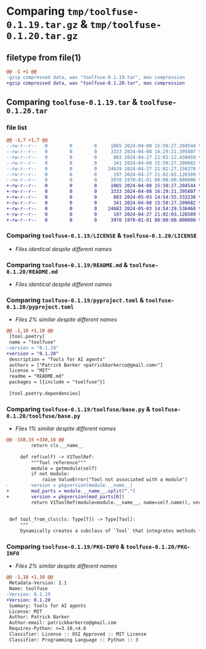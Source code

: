 # Comparing `tmp/toolfuse-0.1.19.tar.gz` & `tmp/toolfuse-0.1.20.tar.gz`

## filetype from file(1)

```diff
@@ -1 +1 @@
-gzip compressed data, was "toolfuse-0.1.19.tar", max compression
+gzip compressed data, was "toolfuse-0.1.20.tar", max compression
```

## Comparing `toolfuse-0.1.19.tar` & `toolfuse-0.1.20.tar`

### file list

```diff
@@ -1,7 +1,7 @@
--rw-r--r--   0        0        0     1065 2024-04-08 15:50:27.204544 toolfuse-0.1.19/LICENSE
--rw-r--r--   0        0        0     3333 2024-04-08 16:29:21.395807 toolfuse-0.1.19/README.md
--rw-r--r--   0        0        0      803 2024-04-27 21:02:12.438459 toolfuse-0.1.19/pyproject.toml
--rw-r--r--   0        0        0      341 2024-04-08 15:50:27.209682 toolfuse-0.1.19/toolfuse/__init__.py
--rw-r--r--   0        0        0    24639 2024-04-27 21:02:27.158378 toolfuse-0.1.19/toolfuse/base.py
--rw-r--r--   0        0        0      197 2024-04-27 21:02:03.126589 toolfuse-0.1.19/toolfuse/models.py
--rw-r--r--   0        0        0     3978 1970-01-01 00:00:00.000000 toolfuse-0.1.19/PKG-INFO
+-rw-r--r--   0        0        0     1065 2024-04-08 15:50:27.204544 toolfuse-0.1.20/LICENSE
+-rw-r--r--   0        0        0     3333 2024-04-08 16:29:21.395807 toolfuse-0.1.20/README.md
+-rw-r--r--   0        0        0      803 2024-05-03 14:54:55.333238 toolfuse-0.1.20/pyproject.toml
+-rw-r--r--   0        0        0      341 2024-04-08 15:50:27.209682 toolfuse-0.1.20/toolfuse/__init__.py
+-rw-r--r--   0        0        0    24683 2024-05-03 14:54:29.536468 toolfuse-0.1.20/toolfuse/base.py
+-rw-r--r--   0        0        0      197 2024-04-27 21:02:03.126589 toolfuse-0.1.20/toolfuse/models.py
+-rw-r--r--   0        0        0     3978 1970-01-01 00:00:00.000000 toolfuse-0.1.20/PKG-INFO
```

### Comparing `toolfuse-0.1.19/LICENSE` & `toolfuse-0.1.20/LICENSE`

 * *Files identical despite different names*

### Comparing `toolfuse-0.1.19/README.md` & `toolfuse-0.1.20/README.md`

 * *Files identical despite different names*

### Comparing `toolfuse-0.1.19/pyproject.toml` & `toolfuse-0.1.20/pyproject.toml`

 * *Files 2% similar despite different names*

```diff
@@ -1,10 +1,10 @@
 [tool.poetry]
 name = "toolfuse"
-version = "0.1.19"
+version = "0.1.20"
 description = "Tools for AI agents"
 authors = ["Patrick Barker <patrickbarkerco@gmail.com>"]
 license = "MIT"
 readme = "README.md"
 packages = [{include = "toolfuse"}]
 
 [tool.poetry.dependencies]
```

### Comparing `toolfuse-0.1.19/toolfuse/base.py` & `toolfuse-0.1.20/toolfuse/base.py`

 * *Files 1% similar despite different names*

```diff
@@ -338,15 +338,16 @@
         return cls.__name__
 
     def ref(self) -> V1ToolRef:
         """Tool reference"""
         module = getmodule(self)
         if not module:
             raise ValueError("Tool not associated with a module")
-        version = pkgversion(module.__name__)
+        mod_parts = module.__name__.split(".")
+        version = pkgversion(mod_parts[0])
         return V1ToolRef(module=module.__name__, name=self.name(), version=version)
 
 
 def tool_from_cls(cls: Type[T]) -> Type[Tool]:
     """
     Dynamically creates a subclass of `Tool` that integrates methods from a given class `cls` as actions.
```

### Comparing `toolfuse-0.1.19/PKG-INFO` & `toolfuse-0.1.20/PKG-INFO`

 * *Files 2% similar despite different names*

```diff
@@ -1,10 +1,10 @@
 Metadata-Version: 2.1
 Name: toolfuse
-Version: 0.1.19
+Version: 0.1.20
 Summary: Tools for AI agents
 License: MIT
 Author: Patrick Barker
 Author-email: patrickbarkerco@gmail.com
 Requires-Python: >=3.10,<4.0
 Classifier: License :: OSI Approved :: MIT License
 Classifier: Programming Language :: Python :: 3
```

